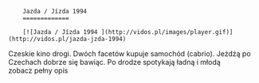 
        Jazda / Jízda 1994 
        =============
        
        [![Jazda / Jízda 1994 ](http://vidos.pl/images/player.gif)](http://vidos.pl/jazda-jzda-1994)
        
        
 Czeskie kino drogi. Dwóch facetów kupuje samochód (cabrio). Jeżdżą po Czechach dobrze się bawiąc. Po drodze spotykają ładną i młodą zobacz pełny opis
    